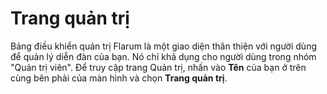 # Trang quản trị

Bảng điều khiển quản trị Flarum là một giao diện thân thiện với người dùng để quản lý diễn đàn của bạn. Nó chỉ khả dụng cho người dùng trong nhóm "Quản trị viên". Để truy cập trang Quản trị, nhấn vào **Tên** của bạn ở trên cùng bên phải của màn hình và chọn **Trang quản trị**.
